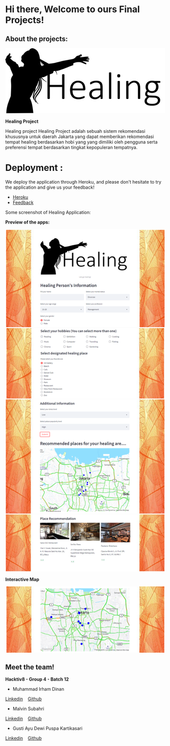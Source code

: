 # Hi there, Welcome to ours Final Projects!

## About the projects:

![alt text](./image/healing.png)

**Healing Project**

Healing project
Healing Project adalah sebuah sistem rekomendasi  khususnya untuk daerah Jakarta yang dapat memberikan rekomendasi tempat healing berdasarkan hobi yang yang dimiliki oleh pengguna serta preferensi tempat berdasarkan tingkat kepopuleran tempatnya.

# Deployment : 

We deploy the application through Heroku, and please don't hesitate to try the application and give us your feedback!

- [Heroku](https://healing-fp-ftds12-g4.herokuapp.com/)
- [Feedback](https://forms.gle/KTWkL3hft8odWD3i9)

Some screenshot of Healing Application:

**Preview of the apps:**

![image](./image/Section1.png)
![image](./image/Section2.png)
![image](./image/Section3.png)
![image](./image/Section4.png)

<!-- **Preview App** -->
<!-- input personal information & hobbies
![image](./image/demo_pt1.gif)
select place & additional information
![image](./image/demo_pt2.gif)
and done
![image](./image/demo_pt3.gif) -->

**Interactive Map**

![image](./image/map.png)

## Meet the team!

**Hacktiv8 - Group 4 - Batch 12**

- Muhammad Irham Dinan

[Linkedin](https://www.linkedin.com/in/dinanirham/)
&nbsp;&nbsp;
[Github](github.com/dinanirham)

- Malvin Subahri

[Linkedin](https://www.linkedin.com/in/malvinsubahri/)
&nbsp;&nbsp;
[Github](https://github.com/Malvinsubahri)

- Gusti Ayu Dewi Puspa Kartikasari

[Linkedin](https://www.linkedin.com/in/gusti-ayu-dewi-puspa-k/)
&nbsp;&nbsp;
[Github](https://github.com/DepusBuana)
